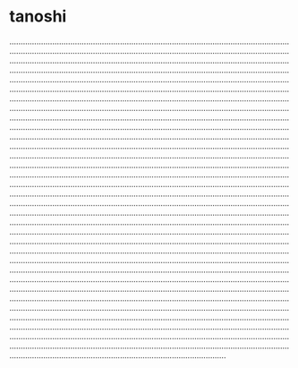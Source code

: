 # tanoshi
............................................................................................................................................................................................................................................................................................................................................................................................................................................................................................................................................................................................................................................................................................................................................................................................................................................................................................................................................................................................................................................................................................................................................................................................................................................................................................................................................................................................................................................................................................................................................................................................................................................................................................................................................................................................................................................................................................................................................................................................................................................................................................................................................................................................................................................................................................................................................................................................................................................................................................................................................................................................................................................................................................................................................................................................................................................................................................................................................................................................................................................................................................................................................................................................................................................................................................................................................................................................................................................................................................................................................................................................................................................................................................................................................................................................................................................................................................................................................................................................................................................................................................................................................................................................................................................................................................................................................................